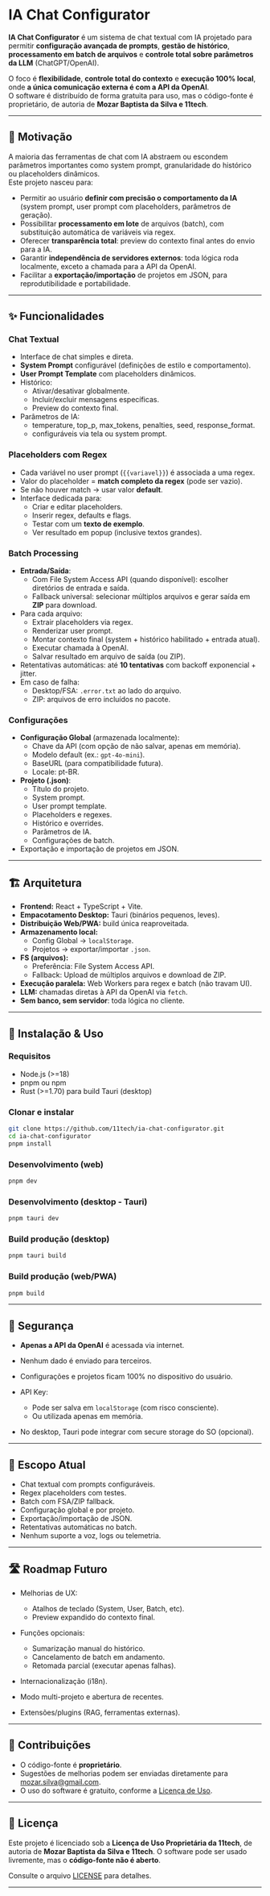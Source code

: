 # IA Chat Configurator

**IA Chat Configurator** é um sistema de chat textual com IA projetado para permitir **configuração avançada de prompts**, **gestão de histórico**, **processamento em batch de arquivos** e **controle total sobre parâmetros da LLM** (ChatGPT/OpenAI).  

O foco é **flexibilidade**, **controle total do contexto** e **execução 100% local**, onde **a única comunicação externa é com a API da OpenAI**.  
O software é distribuído de forma gratuita para uso, mas o código-fonte é proprietário, de autoria de **Mozar Baptista da Silva e 11tech**.

---

## 📖 Motivação

A maioria das ferramentas de chat com IA abstraem ou escondem parâmetros importantes como system prompt, granularidade do histórico ou placeholders dinâmicos.  
Este projeto nasceu para:

- Permitir ao usuário **definir com precisão o comportamento da IA** (system prompt, user prompt com placeholders, parâmetros de geração).  
- Possibilitar **processamento em lote** de arquivos (batch), com substituição automática de variáveis via regex.  
- Oferecer **transparência total**: preview do contexto final antes do envio para a IA.  
- Garantir **independência de servidores externos**: toda lógica roda localmente, exceto a chamada para a API da OpenAI.  
- Facilitar a **exportação/importação** de projetos em JSON, para reprodutibilidade e portabilidade.  

---

## ✨ Funcionalidades

### Chat Textual
- Interface de chat simples e direta.  
- **System Prompt** configurável (definições de estilo e comportamento).  
- **User Prompt Template** com placeholders dinâmicos.  
- Histórico:
  - Ativar/desativar globalmente.  
  - Incluir/excluir mensagens específicas.  
  - Preview do contexto final.  
- Parâmetros de IA:
  - temperature, top_p, max_tokens, penalties, seed, response_format.  
  - configuráveis via tela ou system prompt.

### Placeholders com Regex
- Cada variável no user prompt (`{{variavel}}`) é associada a uma regex.  
- Valor do placeholder = **match completo da regex** (pode ser vazio).  
- Se não houver match → usar valor **default**.  
- Interface dedicada para:
  - Criar e editar placeholders.  
  - Inserir regex, defaults e flags.  
  - Testar com um **texto de exemplo**.  
  - Ver resultado em popup (inclusive textos grandes).

### Batch Processing
- **Entrada/Saída**:
  - Com File System Access API (quando disponível): escolher diretórios de entrada e saída.  
  - Fallback universal: selecionar múltiplos arquivos e gerar saída em **ZIP** para download.  
- Para cada arquivo:
  - Extrair placeholders via regex.  
  - Renderizar user prompt.  
  - Montar contexto final (system + histórico habilitado + entrada atual).  
  - Executar chamada à OpenAI.  
  - Salvar resultado em arquivo de saída (ou ZIP).  
- Retentativas automáticas: até **10 tentativas** com backoff exponencial + jitter.  
- Em caso de falha:
  - Desktop/FSA: `.error.txt` ao lado do arquivo.  
  - ZIP: arquivos de erro incluídos no pacote.  

### Configurações
- **Configuração Global** (armazenada localmente):
  - Chave da API (com opção de não salvar, apenas em memória).  
  - Modelo default (ex.: `gpt-4o-mini`).  
  - BaseURL (para compatibilidade futura).  
  - Locale: pt-BR.  
- **Projeto (.json)**:
  - Título do projeto.  
  - System prompt.  
  - User prompt template.  
  - Placeholders e regexes.  
  - Histórico e overrides.  
  - Parâmetros de IA.  
  - Configurações de batch.  
- Exportação e importação de projetos em JSON.

---

## 🏗 Arquitetura

- **Frontend:** React + TypeScript + Vite.  
- **Empacotamento Desktop:** Tauri (binários pequenos, leves).  
- **Distribuição Web/PWA:** build única reaproveitada.  
- **Armazenamento local:**  
  - Config Global → `localStorage`.  
  - Projetos → exportar/importar `.json`.  
- **FS (arquivos):**  
  - Preferência: File System Access API.  
  - Fallback: Upload de múltiplos arquivos e download de ZIP.  
- **Execução paralela:** Web Workers para regex e batch (não travam UI).  
- **LLM:** chamadas diretas à API da OpenAI via `fetch`.  
- **Sem banco, sem servidor**: toda lógica no cliente.  

---

## 🚀 Instalação & Uso

### Requisitos
- Node.js (>=18)  
- pnpm ou npm  
- Rust (>=1.70) para build Tauri (desktop)  

### Clonar e instalar
```bash
git clone https://github.com/11tech/ia-chat-configurator.git
cd ia-chat-configurator
pnpm install
````

### Desenvolvimento (web)

```bash
pnpm dev
```

### Desenvolvimento (desktop - Tauri)

```bash
pnpm tauri dev
```

### Build produção (desktop)

```bash
pnpm tauri build
```

### Build produção (web/PWA)

```bash
pnpm build
```

---

## 🔐 Segurança

* **Apenas a API da OpenAI** é acessada via internet.
* Nenhum dado é enviado para terceiros.
* Configurações e projetos ficam 100% no dispositivo do usuário.
* API Key:

  * Pode ser salva em `localStorage` (com risco consciente).
  * Ou utilizada apenas em memória.
* No desktop, Tauri pode integrar com secure storage do SO (opcional).

---

## 📌 Escopo Atual

* Chat textual com prompts configuráveis.
* Regex placeholders com testes.
* Batch com FSA/ZIP fallback.
* Configuração global e por projeto.
* Exportação/importação de JSON.
* Retentativas automáticas no batch.
* Nenhum suporte a voz, logs ou telemetria.

---

## 🛣️ Roadmap Futuro

* Melhorias de UX:

  * Atalhos de teclado (System, User, Batch, etc).
  * Preview expandido do contexto final.
* Funções opcionais:

  * Sumarização manual do histórico.
  * Cancelamento de batch em andamento.
  * Retomada parcial (executar apenas falhas).
* Internacionalização (i18n).
* Modo multi-projeto e abertura de recentes.
* Extensões/plugins (RAG, ferramentas externas).

---

## 🤝 Contribuições

* O código-fonte é **proprietário**.
* Sugestões de melhorias podem ser enviadas diretamente para [mozar.silva@gmail.com](mailto:mozar.silva@gmail.com).
* O uso do software é gratuito, conforme a [Licença de Uso](LICENSE).

---

## 📜 Licença

Este projeto é licenciado sob a **Licença de Uso Proprietária da 11tech**, de autoria de **Mozar Baptista da Silva e 11tech**.
O software pode ser usado livremente, mas o **código-fonte não é aberto**.

Consulte o arquivo [LICENSE](LICENSE) para detalhes.

---
